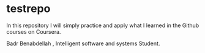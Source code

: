 # testrepo
In this repository I will simply practice and apply what I learned in the Github courses on Coursera.

Badr Benabdellah , 
Intelligent software and systems Student.
